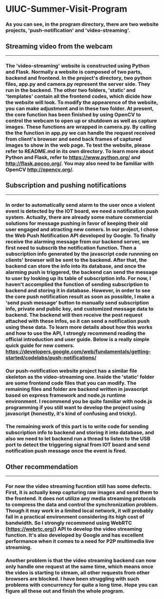 # UIUC-Summer-Visit-Program

### As you can see, in the program directory, there are two website projects, 'push-notification' and 'video-streaming'. 

## Streaming video from the webcam
---

### The 'video-streaming' website is constructed using Python and Flask. Normally a website is composed of two parts, backend and frontend. In the project's directory, two python files, app.py and camera.py represent the server side. They run in the backend. The other two folders, 'static' and 'templates' contain all the frontend codes, which dicide how the website will look. To modify the appearence of the website, you can make adjustment and in these two folder. At present, the core function has been finished by using OpenCV to control the webcam to open up or shutdown as well as capture images. These functions are wrapped in camera.py. By calling the the function in app.py we can handle the request received from client's browser and send back frames of captured images to show in the web page. To test the website, please refer to README.md in its own directory. To learn more about Python and Flask, refer to https://www.python.org/ and http://flask.pocoo.org/. You may also need to be familiar with OpenCV http://opencv.org/.

## Subscription and pushing notifications
---

### In order to automatically send alarm to the user once a violent event is detected by the IOT board, we need a notification push system. Actually, there are already some mature commercial solutions for message pushing in favor of keeping their old user engaged and atracting new comers. In our project, I chose the Web Push Notification API developed by Google. To finally receive the alarming message from our backend server, we first need to subscrib the notification function. Then a subscription info generated by the javascript code runnning on clients' browser will be sent to the backend. After that, the backend can store the info into its database, and once the alarming push is triggered, the backend can send the message to user by looking up its table of subscription info. For now, I haven't accomplied the function of sending subscription to backend and storing it in database. However, in order to see the core push notification result as soon as possible, I make a 'send push message' button to manually send subscription info, private and public key, and customized message data to backend. The backend will then receive the post request attached with these infos, so it can send a notification push using these data. To learn more details about how this works and how to use the API, I strongly recommend reading the official introduction and user guide. Below is a really simple quick guide for new comers. https://developers.google.com/web/fundamentals/getting-started/codelabs/push-notifications/ 

### Our push-notification website project has a similar file skeleton as the video-streaming one. Inside the 'static' folder are some frontend code files that you can modify. The remaining files and folder are backend written in javascript based on express framework and node.js runtime environment. I recommend you be quite familiar with node.js programming if you still want to develop the project using javascript (honestly, it's kind of confusing and tricky).

### The remaining work of this part is to write code for sending subscription info to backend and storing it into database, and also we need to let backend run a thread to listen to the USB port to detect the triggering signal from IOT board and send notification push message once the event is fired.

## Other recommendation
---

### For now the video streaming fucntion still has some defects. First, it is actually keep capturing raw images and send them to the frontend. It does not utilize any media streaming protocols to compress the data and control the synchronization problem. Though it may work in a limited local network, it will probably fail in a practical environment considering its high cost of bandwidth. So I strongly recommend using WebRTC (https://webrtc.org/) API to develop the video streaming function. It's also developed by Google and has excellent performance when it comes to a need for P2P multimedia live streaming.

### Another problem is that the video streaming backend can now only handle one request at the same time, which means once the video is starting to stream, all other requests from other browsers are blocked. I have been struggling with such problems with concurrency for quite a long time. Hope you can figure all these out and finish the whole program.